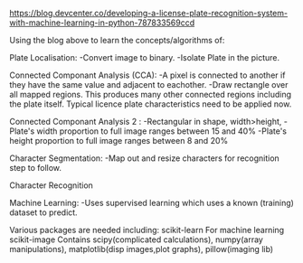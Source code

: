 
https://blog.devcenter.co/developing-a-license-plate-recognition-system-with-machine-learning-in-python-787833569ccd

Using the blog above to learn the concepts/algorithms of:

Plate Localisation:
  -Convert image to binary.
  -Isolate Plate in the picture.  
  
Connected Componant Analysis (CCA):
  -A pixel is connected to another if they have the same value and adjacent to eachother.
  -Draw rectangle over all mapped regions.
  This produces many other connected regions including the plate itself.
  Typical licence plate characteristics need to be applied now.
  
Connected Componant Analysis 2 :
  -Rectangular in shape, width>height, 
  -Plate's width proportion to full image ranges between 15 and 40%
  -Plate's height proportion to full image ranges between 8 and 20%
 
Character Segmentation:
  -Map out and resize characters for recognition step to follow.
  
Character Recognition

Machine Learning:
  -Uses supervised learning which uses a known (training) dataset to predict.
  
 
Various packages are needed including:
  scikit-learn   For machine learning
  scikit-image   Contains scipy(complicated calculations), 
                  numpy(array manipulations), 
                  matplotlib(disp images,plot graphs),
                  pillow(imaging lib)
